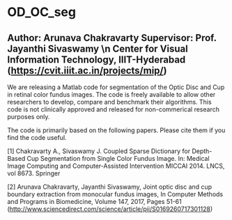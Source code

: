# OD_OC_seg

Author: Arunava Chakravarty
Supervisor: Prof. Jayanthi Sivaswamy \n
Center for Visual Information Technology, IIIT-Hyderabad (https://cvit.iiit.ac.in/projects/mip/)
-----------------------------------------------------------------------------------------------------------------------------------
We are releasing a Matlab code for segmentation of the Optic Disc and Cup in retinal color fundus images.
The code is freely available to allow other researchers to develop, compare and benchmark their algorithms. 
This code is not clinically approved and released for non-commerical research purposes only.

The code is primarily based on the following papers. Please cite them if you find the code useful.

[1] Chakravarty A., Sivaswamy J. Coupled Sparse Dictionary for Depth-Based Cup Segmentation from Single
 Color Fundus Image. In: Medical Image Computing and Computer-Assisted Intervention MICCAI 2014. LNCS, vol 8673. Springer

[2] Arunava Chakravarty, Jayanthi Sivaswamy, Joint optic disc and cup boundary extraction from monocular fundus images, 
In Computer Methods and Programs in Biomedicine, Volume 147, 2017, Pages 51-61
(http://www.sciencedirect.com/science/article/pii/S0169260717301128)
